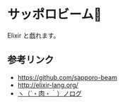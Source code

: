 # サッポロビーム:high_brightness:

Elixir と戯れます。

参考リンク
----
- <https://github.com/sapporo-beam>
- <http://elixir-lang.org/>
- [ヽ（´・肉・｀）ノログ](http://niku.name/articles/)
